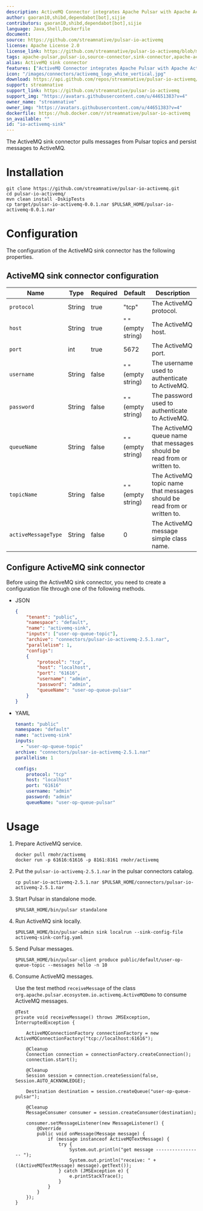 ```yaml
---
description: ActiveMQ Connector integrates Apache Pulsar with Apache ActiveMQ. 
author: gaoran10,shibd,dependabot[bot],sijie
contributors: gaoran10,shibd,dependabot[bot],sijie
language: Java,Shell,Dockerfile
document:
source: https://github.com/streamnative/pulsar-io-activemq
license: Apache License 2.0
license_link: https://github.com/streamnative/pulsar-io-activemq/blob/master/LICENSE
tags: apache-pulsar,pulsar-io,source-connector,sink-connector,apache-activemq
alias: ActiveMQ sink connector
features: ["ActiveMQ Connector integrates Apache Pulsar with Apache ActiveMQ. "]
icon: "/images/connectors/activemq_logo_white_vertical.jpg"
download: https://api.github.com/repos/streamnative/pulsar-io-activemq/tarball/refs/tags/v2.11.4.3
support: streamnative
support_link: https://github.com/streamnative/pulsar-io-activemq
support_img: "https://avatars.githubusercontent.com/u/44651383?v=4"
owner_name: "streamnative"
owner_img: "https://avatars.githubusercontent.com/u/44651383?v=4"
dockerfile: https://hub.docker.com/r/streamnative/pulsar-io-activemq
sn_available: ""
id: "io-activemq-sink"
---
```



The ActiveMQ sink connector pulls messages from Pulsar topics and persist messages to ActiveMQ.

# Installation

```
git clone https://github.com/streamnative/pulsar-io-activemq.git
cd pulsar-io-activemq/
mvn clean install -DskipTests
cp target/pulsar-io-activemq-0.0.1.nar $PULSAR_HOME/pulsar-io-activemq-0.0.1.nar
```

# Configuration 

The configuration of the ActiveMQ sink connector has the following properties.

## ActiveMQ sink connector configuration

| Name | Type|Required | Default | Description 
|------|----------|----------|---------|-------------|
| `protocol` |String| true | "tcp" | The ActiveMQ protocol. |
| `host` | String| true | " " (empty string) | The ActiveMQ host. |
| `port` | int |true | 5672 | The ActiveMQ port. |
| `username` | String|false | " " (empty string) | The username used to authenticate to ActiveMQ. |
| `password` | String|false | " " (empty string) | The password used to authenticate to ActiveMQ. |
| `queueName` | String|false | " " (empty string) | The ActiveMQ queue name that messages should be read from or written to. |
| `topicName` | String|false | " " (empty string) | The ActiveMQ topic name that messages should be read from or written to. |
| `activeMessageType` | String|false |0 | The ActiveMQ message simple class name. |

## Configure ActiveMQ sink connector

Before using the ActiveMQ sink connector, you need to create a configuration file through one of the following methods.

* JSON 

    ```json
    {
        "tenant": "public",
        "namespace": "default",
        "name": "activemq-sink",
        "inputs": ["user-op-queue-topic"],
        "archive": "connectors/pulsar-io-activemq-2.5.1.nar",
        "parallelism": 1,
        "configs":
        {
            "protocol": "tcp",
            "host": "localhost",
            "port": "61616",
            "username": "admin",
            "password": "admin",
            "queueName": "user-op-queue-pulsar"
        }
    }
    ```

* YAML

    ```yaml
    tenant: "public"
    namespace: "default"
    name: "activemq-sink"
    inputs: 
      - "user-op-queue-topic"
    archive: "connectors/pulsar-io-activemq-2.5.1.nar"
    parallelism: 1
    
    configs:
        protocol: "tcp"
        host: "localhost"
        port: "61616"
        username: "admin"
        password: "admin"
        queueName: "user-op-queue-pulsar"
    ```

# Usage

1. Prepare ActiveMQ service.

    ```
    docker pull rmohr/activemq
    docker run -p 61616:61616 -p 8161:8161 rmohr/activemq
    ```

2. Put the `pulsar-io-activemq-2.5.1.nar` in the pulsar connectors catalog.

    ```
    cp pulsar-io-activemq-2.5.1.nar $PULSAR_HOME/connectors/pulsar-io-activemq-2.5.1.nar
    ```

3. Start Pulsar in standalone mode.

    ```
    $PULSAR_HOME/bin/pulsar standalone
    ```

4. Run ActiveMQ sink locally.

    ```
    $PULSAR_HOME/bin/pulsar-admin sink localrun --sink-config-file activemq-sink-config.yaml
    ```

5. Send Pulsar messages.

    ```
    $PULSAR_HOME/bin/pulsar-client produce public/default/user-op-queue-topic --messages hello -n 10
    ```

6. Consume ActiveMQ messages.

    Use the test method `receiveMessage` of the class `org.apache.pulsar.ecosystem.io.activemq.ActiveMQDemo` 
to consume ActiveMQ messages.

    ```
    @Test
    private void receiveMessage() throws JMSException, InterruptedException {
    
        ActiveMQConnectionFactory connectionFactory = new ActiveMQConnectionFactory("tcp://localhost:61616");
    
        @Cleanup
        Connection connection = connectionFactory.createConnection();
        connection.start();
    
        @Cleanup
        Session session = connection.createSession(false, Session.AUTO_ACKNOWLEDGE);
    
        Destination destination = session.createQueue("user-op-queue-pulsar");
    
        @Cleanup
        MessageConsumer consumer = session.createConsumer(destination);
    
        consumer.setMessageListener(new MessageListener() {
            @Override
            public void onMessage(Message message) {
                if (message instanceof ActiveMQTextMessage) {
                    try {
                        System.out.println("get message ----------------- ");
                        System.out.println("receive: " + ((ActiveMQTextMessage) message).getText());
                    } catch (JMSException e) {
                        e.printStackTrace();
                    }
                }
            }
        });
    }
    ```


